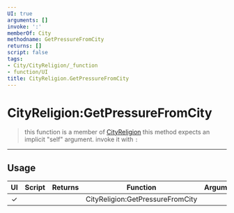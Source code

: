 ```yaml
---
UI: true
arguments: []
invoke: ':'
memberOf: City
methodname: GetPressureFromCity
returns: []
script: false
tags:
- City/CityReligion/_function
- function/UI
title: CityReligion.GetPressureFromCity
---
```

# CityReligion:GetPressureFromCity
> this function is a member of [CityReligion](civ-6/lua/CityReligion.md)
> this method expects an implicit "self" argument. invoke it with `:`
-----
## Usage
|  UI | Script | Returns | Function | Arguments |
|:---:|:------:|-------:|:--------:|:---------|
|✓| ||CityReligion:GetPressureFromCity||
